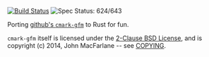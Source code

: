 [![Build Status](https://travis-ci.org/kivikakk/comrak.svg?branch=master)](https://travis-ci.org/kivikakk/comrak)
![Spec Status: 624/643](https://img.shields.io/badge/specs-624%2F643-yellow.svg)

Porting [github's `cmark-gfm`](https://github.com/github/cmark) to Rust for fun.

`cmark-gfm` itself is licensed under the
[2-Clause BSD License](https://opensource.org/licenses/BSD-2-Clause),
and is copyright (c) 2014, John MacFarlane -- see
[COPYING](https://github.com/github/cmark/blob/118ebb338840d67005ee57ec39060d2b68f4ec7c/COPYING).
